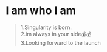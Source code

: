 # I am who I am
>1.Singularity is born.<br/>
>2.im always in your side💰💰<br/>
>3.Looking forward to the launch<br/>
